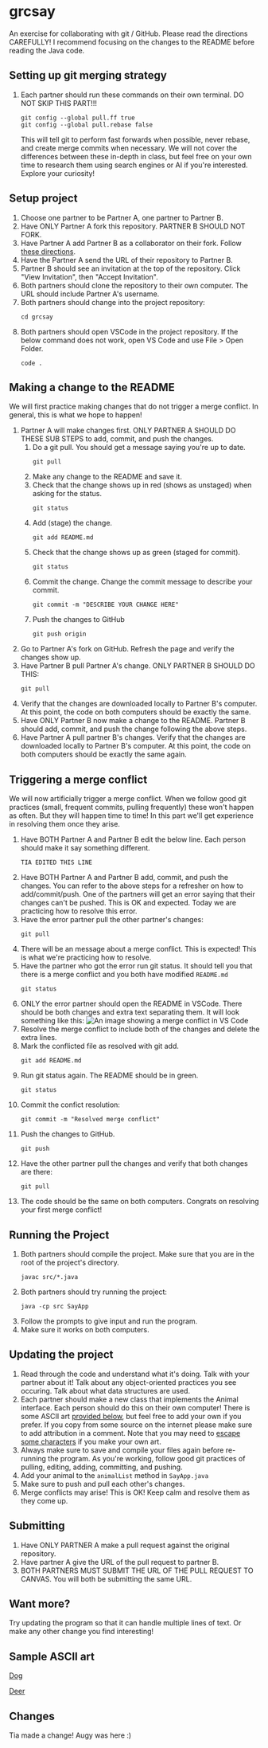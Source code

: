# grcsay
An exercise for collaborating with git / GitHub. Please read the directions CAREFULLY! I recommend focusing on the changes to the README before reading the Java code.

## Setting up git merging strategy
1. Each partner should run these commands on their own terminal. DO NOT SKIP THIS PART!!!
    ```
    git config --global pull.ff true
    git config --global pull.rebase false
    ```
    This will tell git to perform fast forwards when possible, never rebase, and create merge commits when necessary. We will not cover the differences between these in-depth in class, but feel free on your own time to research them using search engines or AI if you're interested. Explore your curiosity!

## Setup project
1. Choose one partner to be Partner A, one partner to Partner B.
1. Have ONLY Partner A fork this repository. PARTNER B SHOULD NOT FORK.
1. Have Partner A add Partner B as a collaborator on their fork. Follow [these directions](https://docs.github.com/en/enterprise-server@3.10/account-and-profile/setting-up-and-managing-your-personal-account-on-github/managing-access-to-your-personal-repositories/inviting-collaborators-to-a-personal-repository#inviting-a-collaborator-to-a-personal-repository).
1. Have the Partner A send the URL of their repository to Partner B.
1. Partner B should see an invitation at the top of the repository. Click "View Invitation", then "Accept Invitation".
1. Both partners should clone the repository to their own computer. The URL should include Partner A's username.
1. Both partners should change into the project repository:
    ```
    cd grcsay
    ```
1. Both partners should open VSCode in the project repository. If the below command does not work, open VS Code and use File > Open Folder.
    ```
    code .
    ```

## Making a change to the README
We will first practice making changes that do not trigger a merge conflict. In general, this is what we hope to happen!
1. Partner A will make changes first. ONLY PARTNER A SHOULD DO THESE SUB STEPS to add, commit, and push the changes.
    1. Do a git pull. You should get a message saying you're up to date.
        ```
        git pull
        ```
    1. Make any change to the README and save it.
    1. Check that the change shows up in red (shows as unstaged) when asking for the status.
        ```
        git status
        ```
    1. Add (stage) the change.
        ```
        git add README.md
        ```
    1. Check that the change shows up as green (staged for commit).
        ```
        git status
        ```
    1. Commit the change. Change the commit message to describe your commit.
        ```
        git commit -m "DESCRIBE YOUR CHANGE HERE"
        ```
    1. Push the changes to GitHub
        ```
        git push origin
        ```
1. Go to Partner A's fork on GitHub. Refresh the page and verify the changes show up.
1. Have Partner B pull Partner A's change. ONLY PARTNER B SHOULD DO THIS:
    ```
    git pull
    ```
1. Verify that the changes are downloaded locally to Partner B's computer. At this point, the code on both computers should be exactly the same.
1. Have ONLY Partner B now make a change to the README. Partner B should add, commit, and push the change following the above steps.
1. Have Partner A pull partner B's changes. Verify that the changes are downloaded locally to Partner B's computer. At this point, the code on both computers should be exactly the same again.

## Triggering a merge conflict
We will now artificially trigger a merge conflict. When we follow good git practices (small, frequent commits, pulling frequently) these won't happen as often. But they will happen time to time! In this part we'll get experience in resolving them once they arise.

1. Have BOTH Partner A and Partner B edit the below line. Each person should make it say something different.
    ```
    TIA EDITED THIS LINE
    ```
1. Have BOTH Partner A and Partner B add, commit, and push the changes. You can refer to the above steps for a refresher on how to add/commit/push. One of the partners will get an error saying that their changes can't be pushed. This is OK and expected. Today we are practicing how to resolve this error.
1. Have the error partner pull the other partner's changes:
    ```
    git pull
    ```
1. There will be an message about a merge conflict. This is expected! This is what we're practicing how to resolve.
1. Have the partner who got the error run git status. It should tell you that there is a merge conflict and you both have modified `README.md`
    ```
    git status
    ```
1. ONLY the error partner should open the README in VSCode. There should be both changes and extra text separating them. It will look something like this:
    ![An image showing a merge conflict in VS Code](./images/conflict.PNG)
1. Resolve the merge conflict to include both of the changes and delete the extra lines.
1. Mark the conflicted file as resolved with git add.
    ```
    git add README.md
    ```
1. Run git status again. The README should be in green.
    ```
    git status
    ```
1. Commit the confict resolution:
    ```
    git commit -m "Resolved merge conflict"
    ```
1. Push the changes to GitHub.
    ```
    git push
    ```
1. Have the other partner pull the changes and verify that both changes are there:
    ```
    git pull
    ```
1. The code should be the same on both computers. Congrats on resolving your first merge conflict!

## Running the Project
1. Both partners should compile the project. Make sure that you are in the root of the project's directory.
    ```
    javac src/*.java
    ```
1. Both partners should try running the project:
    ```
    java -cp src SayApp
    ```
1. Follow the prompts to give input and run the program.
1. Make sure it works on both computers.

## Updating the project
1. Read through the code and understand what it's doing. Talk with your partner about it! Talk about any object-oriented practices you see occuring. Talk about what data structures are used.
1. Each partner should make a new class that implements the Animal interface. Each person should do this on their own computer! There is some ASCII art [provided below](#sample-ascii-art), but feel free to add your own if you prefer. If you copy from some source on the internet please make sure to add attribution in a comment. Note that you may need to [escape some characters](https://codegym.cc/groups/posts/escaping-characters-java) if you make your own art.
1. Always make sure to save and compile your files again before re-running the program. As you're working, follow good git practices of pulling, editing, adding, committing, and pushing.
1. Add your animal to the `animalList` method in `SayApp.java`
1. Make sure to push and pull each other's changes.
1. Merge conflicts may arise! This is OK! Keep calm and resolve them as they come up.

## Submitting
1. Have ONLY PARTNER A make a pull request against the original repository.
1. Have partner A give the URL of the pull request to partner B.
1. BOTH PARTNERS MUST SUBMIT THE URL OF THE PULL REQUEST TO CANVAS. You will both be submitting the same URL.

## Want more?
Try updating the program so that it can handle multiple lines of text. Or make any other change you find interesting!

## Sample ASCII art
[Dog](art/dog.txt)

[Deer](art/deer.txt)

## Changes
Tia made a change!
Augy was here :)